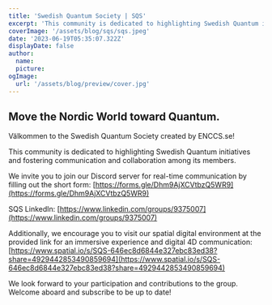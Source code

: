 ```yaml
---
title: 'Swedish Quantum Society | SQS'
excerpt: 'This community is dedicated to highlighting Swedish Quantum initiatives and fostering communication and collaboration among its members.'
coverImage: '/assets/blog/sqs/sqs.jpeg'
date: '2023-06-19T05:35:07.322Z'
displayDate: false
author:
  name: 
  picture: 
ogImage:
  url: '/assets/blog/preview/cover.jpg'
---
```


## Move the Nordic World toward Quantum.

Välkommen to the Swedish Quantum Society created by ENCCS.se! 

This community is dedicated to highlighting Swedish Quantum initiatives and fostering communication and collaboration among its members.

We invite you to join our Discord server for real-time communication by filling out the short form: [https://forms.gle/Dhm9AjXCVtbzQ5WR9](https://forms.gle/Dhm9AjXCVtbzQ5WR9)

SQS LinkedIn: [https://www.linkedin.com/groups/9375007](https://www.linkedin.com/groups/9375007)

Additionally, we encourage you to visit our spatial digital environment at the provided link for an immersive experience and digital 4D communication: [https://www.spatial.io/s/SQS-646ec8d6844e327ebc83ed38?share=4929442853490859694](https://www.spatial.io/s/SQS-646ec8d6844e327ebc83ed38?share=4929442853490859694)

We look forward to your participation and contributions to the group. Welcome aboard and subscribe to be up to date!

